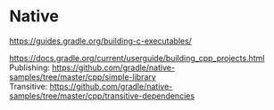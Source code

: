 # Native

https://guides.gradle.org/building-c-executables/

https://docs.gradle.org/current/userguide/building_cpp_projects.html  
Publishing: https://github.com/gradle/native-samples/tree/master/cpp/simple-library  
Transitive: https://github.com/gradle/native-samples/tree/master/cpp/transitive-dependencies
